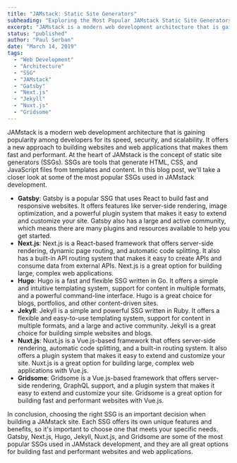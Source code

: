 ```yaml
---
title: "JAMstack: Static Site Generators"
subheading: "Exploring the Most Popular JAMstack Static Site Generators"
excerpt: "JAMstack is a modern web development architecture that is gaining popularity among developers for its speed, security, and scalability. It offers a new approach to building websites and web applications that makes them fast and performant. At the heart of JAMstack is the concept of static site generators (SSGs). SSGs are tools that generate HTML, CSS, and JavaScript files from templates and content. In this blog post, we'll take a closer look at some of the most popular SSGs used in JAMstack development."
status: "published"
author: "Paul Serban"
date: "March 14, 2019"
tags:
  - "Web Development"
  - "Architecture"
  - "SSG"
  - "JAMstack"
  - "Gatsby"
  - "Next.js"
  - "Jekyll"
  - "Nuxt.js"
  - "Gridsome"
---
```


JAMstack is a modern web development architecture that is gaining popularity among developers for its speed, security, and scalability. It offers a new approach to building websites and web applications that makes them fast and performant. At the heart of JAMstack is the concept of static site generators (SSGs). SSGs are tools that generate HTML, CSS, and JavaScript files from templates and content. In this blog post, we'll take a closer look at some of the most popular SSGs used in JAMstack development.

- **Gatsby**: Gatsby is a popular SSG that uses React to build fast and responsive websites. It offers features like server-side rendering, image optimization, and a powerful plugin system that makes it easy to extend and customize your site. Gatsby also has a large and active community, which means there are many plugins and resources available to help you get started.
- **Next.js**: Next.js is a React-based framework that offers server-side rendering, dynamic page routing, and automatic code splitting. It also has a built-in API routing system that makes it easy to create APIs and consume data from external APIs. Next.js is a great option for building large, complex web applications.
- **Hugo**: Hugo is a fast and flexible SSG written in Go. It offers a simple and intuitive templating system, support for content in multiple formats, and a powerful command-line interface. Hugo is a great choice for blogs, portfolios, and other content-driven sites.
- **Jekyll**: Jekyll is a simple and powerful SSG written in Ruby. It offers a flexible and easy-to-use templating system, support for content in multiple formats, and a large and active community. Jekyll is a great choice for building simple websites and blogs.
- **Nuxt.js**: Nuxt.js is a Vue.js-based framework that offers server-side rendering, automatic code splitting, and a built-in routing system. It also offers a plugin system that makes it easy to extend and customize your site. Nuxt.js is a great option for building large, complex web applications with Vue.js.
- **Gridsome**: Gridsome is a Vue.js-based framework that offers server-side rendering, GraphQL support, and a plugin system that makes it easy to extend and customize your site. Gridsome is a great option for building fast and performant websites with Vue.js.

In conclusion, choosing the right SSG is an important decision when building a JAMstack site. Each SSG offers its own unique features and benefits, so it's important to choose one that meets your specific needs. Gatsby, Next.js, Hugo, Jekyll, Nuxt.js, and Gridsome are some of the most popular SSGs used in JAMstack development, and they are all great options for building fast and performant websites and web applications.